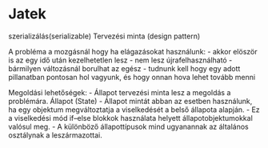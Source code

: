 # Jatek

szerializálás(serializable)
Tervezési minta (design pattern)

A probléma a mozgásnál hogy ha elágazásokat használunk:
	- akkor elöször is az egy idő után kezelhetetlen lesz
	- nem lesz újrafelhasználható
	- bármilyen változásnál borulhat az egész
	- tudnunk kell hogy egy adott pillanatban pontosan hol vagyunk,
	   és hogy onnan hova lehet tovább menni

Megoldási lehetőségek:
	- Állapot tervezési minta lesz a megoldás a problémára.
Állapot (State)
	- Állapot mintát abban az esetben használunk, ha egy objektum megváltoztatja a viselkedését a belső állapota alapján.
	- Ez a viselkedési mód if–else blokkok használata helyett állapotobjektumokkal valósul meg.
	- A különböző állapottípusok mind ugyanannak az általános osztálynak a leszármazottai.